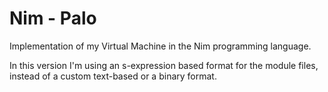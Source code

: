 # Nim - Palo

Implementation of my Virtual Machine in the Nim programming language.

In this version I'm using an s-expression based format for the module files, instead of a custom text-based or a binary format.